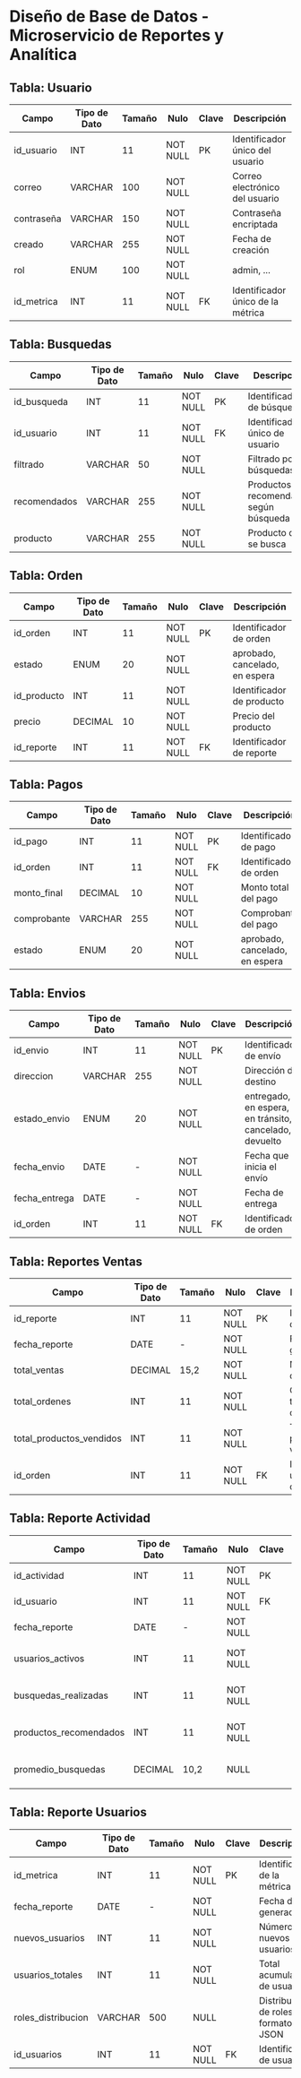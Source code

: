# Diseño de Base de Datos - Microservicio de Reportes y Analítica

## Tabla: Usuario
| Campo       | Tipo de Dato | Tamaño | Nulo     | Clave | Descripción                         |
|------------|-------------|-------|---------|-------|-------------------------------------|
| id_usuario | INT         | 11    | NOT NULL | PK    | Identificador único del usuario     |
| correo     | VARCHAR     | 100   | NOT NULL |       | Correo electrónico del usuario      |
| contraseña | VARCHAR     | 150   | NOT NULL |       | Contraseña encriptada               |
| creado     | VARCHAR     | 255   | NOT NULL |       | Fecha de creación                   |
| rol        | ENUM        | 100   | NOT NULL |       | admin, ...                          |
| id_metrica | INT         | 11    | NOT NULL | FK    | Identificador único de la métrica  |

## Tabla: Busquedas
| Campo        | Tipo de Dato | Tamaño | Nulo     | Clave | Descripción                                 |
|-------------|-------------|-------|---------|-------|---------------------------------------------|
| id_busqueda | INT         | 11    | NOT NULL | PK    | Identificador de búsqueda                  |
| id_usuario  | INT         | 11    | NOT NULL | FK    | Identificador único de usuario             |
| filtrado    | VARCHAR     | 50    | NOT NULL |       | Filtrado por búsquedas                      |
| recomendados| VARCHAR     | 255   | NOT NULL |       | Productos recomendados según búsqueda      |
| producto    | VARCHAR     | 255   | NOT NULL |       | Producto que se busca                       |

## Tabla: Orden
| Campo      | Tipo de Dato | Tamaño | Nulo     | Clave | Descripción                  |
|-----------|-------------|-------|---------|-------|------------------------------|
| id_orden  | INT         | 11    | NOT NULL | PK    | Identificador de orden       |
| estado    | ENUM        | 20    | NOT NULL |       | aprobado, cancelado, en espera |
| id_producto | INT       | 11    | NOT NULL |       | Identificador de producto   |
| precio    | DECIMAL     | 10    | NOT NULL |       | Precio del producto          |
| id_reporte| INT         | 11    | NOT NULL | FK    | Identificador de reporte     |

## Tabla: Pagos
| Campo       | Tipo de Dato | Tamaño | Nulo     | Clave | Descripción                  |
|------------|-------------|-------|---------|-------|------------------------------|
| id_pago    | INT         | 11    | NOT NULL | PK    | Identificador de pago        |
| id_orden   | INT         | 11    | NOT NULL | FK    | Identificador de orden       |
| monto_final| DECIMAL     | 10    | NOT NULL |       | Monto total del pago         |
| comprobante| VARCHAR     | 255   | NOT NULL |       | Comprobante del pago         |
| estado     | ENUM        | 20    | NOT NULL |       | aprobado, cancelado, en espera |

## Tabla: Envios
| Campo        | Tipo de Dato | Tamaño | Nulo     | Clave | Descripción                       |
|-------------|-------------|-------|---------|-------|-----------------------------------|
| id_envio    | INT         | 11    | NOT NULL | PK    | Identificador de envío           |
| direccion   | VARCHAR     | 255   | NOT NULL |       | Dirección de destino             |
| estado_envio| ENUM        | 20    | NOT NULL |       | entregado, en espera, en tránsito, cancelado, devuelto |
| fecha_envio | DATE        | -     | NOT NULL |       | Fecha que inicia el envío        |
| fecha_entrega| DATE       | -     | NOT NULL |       | Fecha de entrega                 |
| id_orden    | INT         | 11    | NOT NULL | FK    | Identificador de orden           |

## Tabla: Reportes Ventas
| Campo                 | Tipo de Dato | Tamaño   | Nulo     | Clave | Descripción                         |
|----------------------|-------------|---------|---------|-------|-------------------------------------|
| id_reporte           | INT         | 11      | NOT NULL | PK    | Identificador del reporte           |
| fecha_reporte        | DATE        | -       | NOT NULL |       | Fecha de generación                 |
| total_ventas         | DECIMAL     | 15,2    | NOT NULL |       | Monto total de ventas               |
| total_ordenes        | INT         | 11      | NOT NULL |       | Cantidad total de órdenes           |
| total_productos_vendidos | INT     | 11      | NOT NULL |       | Total de productos vendidos         |
| id_orden             | INT         | 11      | NOT NULL | FK    | Identificador único de orden        |

## Tabla: Reporte Actividad
| Campo                  | Tipo de Dato | Tamaño   | Nulo     | Clave | Descripción                        |
|------------------------|-------------|---------|---------|-------|------------------------------------|
| id_actividad          | INT         | 11      | NOT NULL | PK    | Identificador del reporte          |
| id_usuario             | INT         | 11      | NOT NULL | FK    | Identificador del usuario          |
| fecha_reporte          | DATE        | -       | NOT NULL |       | Fecha de generación                |
| usuarios_activos       | INT         | 11      | NOT NULL |       | Número de usuarios activos         |
| busquedas_realizadas   | INT         | 11      | NOT NULL |       | Total de búsquedas realizadas      |
| productos_recomendados | INT         | 11      | NOT NULL |       | Total de productos recomendados    |
| promedio_busquedas     | DECIMAL     | 10,2    | NULL     |       | Promedio de búsquedas por usuario |

## Tabla: Reporte Usuarios
| Campo               | Tipo de Dato | Tamaño  | Nulo     | Clave | Descripción                              |
|--------------------|-------------|--------|---------|-------|------------------------------------------|
| id_metrica          | INT         | 11     | NOT NULL | PK    | Identificador de la métrica             |
| fecha_reporte       | DATE        | -      | NOT NULL |       | Fecha de generación                      |
| nuevos_usuarios     | INT         | 11     | NOT NULL |       | Número de nuevos usuarios                |
| usuarios_totales    | INT         | 11     | NOT NULL |       | Total acumulado de usuarios              |
| roles_distribucion  | VARCHAR     | 500    | NULL     |       | Distribución de roles en formato JSON    |
| id_usuarios         | INT         | 11     | NOT NULL | FK    | Identificador de usuario                 |
